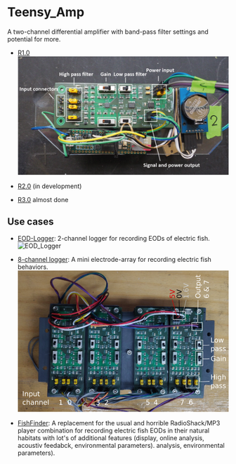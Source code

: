 # Teensy_Amp

A two-channel differential amplifier with band-pass filter settings
and potential for more.

- [R1.0](R1.0)
  ![TeensyAmpR1](R1.0/images/TeensyAmpR1.png)

- [R2.0](R2.0) (in development)

- [R3.0](R3.0) almost done


## Use cases

- [EOD-Logger](https://github.com/muchaste/EOD-Logger): 2-channel
  logger for recording EODs of electric fish.
  ![EOD_Logger](https://github.com/muchaste/Teensy_Amp/blob/main/R1.0/images/amp%20configuration%20R1.png)

- [8-channel
  logger](https://github.com/janscience/TeeGrid/blob/main/8channel-logger):
  A mini electrode-array for recording electric fish behaviors.
  ![8channel](https://github.com/janscience/TeeGrid/blob/main/8channel-logger/images/amplifier-bottom.png)

- [FishFinder](https://github.com/janscience/FishFinder): A
  replacement for the usual and horrible RadioShack/MP3 player
  combination for recording electric fish EODs in their natural
  habitats with lot's of additional features (display, online
  analysis, acoustiv feedabck, environmental parameters).
  analysis, environmental parameters).

